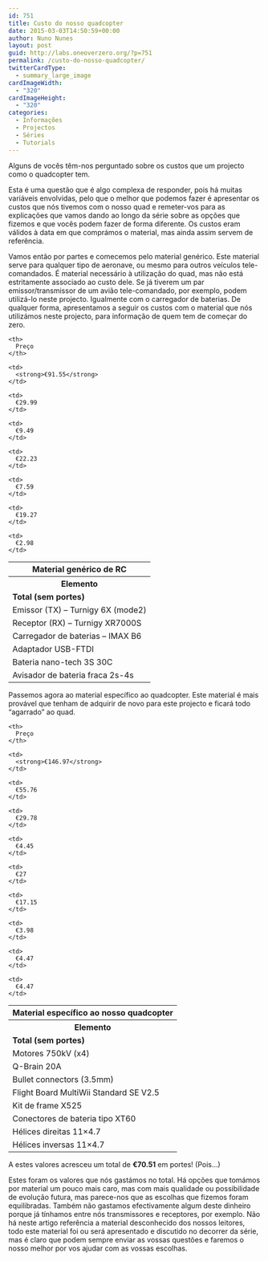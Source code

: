 ```yaml
---
id: 751
title: Custo do nosso quadcopter
date: 2015-03-03T14:50:59+00:00
author: Nuno Nunes
layout: post
guid: http://labs.oneoverzero.org/?p=751
permalink: /custo-do-nosso-quadcopter/
twitterCardType:
  - summary_large_image
cardImageWidth:
  - "320"
cardImageHeight:
  - "320"
categories:
  - Informações
  - Projectos
  - Séries
  - Tutorials
---
```

Alguns de vocês têm-nos perguntado sobre os custos que um projecto como o quadcopter tem.

Esta é uma questão que é algo complexa de responder, pois há muitas variáveis envolvidas, pelo que o melhor que podemos fazer é apresentar os custos que nós tivemos com o nosso quad e remeter-vos para as explicações que vamos dando ao longo da série sobre as opções que fizemos e que vocês podem fazer de forma diferente. Os custos eram válidos à data em que comprámos o material, mas ainda assim servem de referência.

Vamos então por partes e comecemos pelo material genérico. Este material serve para qualquer tipo de aeronave, ou mesmo para outros veículos tele-comandados. É material necessário à utilização do quad, mas não está estritamente associado ao custo dele. Se já tiverem um par emissor/transmissor de um avião tele-comandado, por exemplo, podem utilizá-lo neste projecto. Igualmente com o carregador de baterias. De qualquer forma, apresentamos a seguir os custos com o material que nós utilizámos neste projecto, para informação de quem tem de começar do zero.

<table>
  <tr>
    <th colspan="2">
      Material genérico de RC
    </th>
  </tr>
  
  <tr>
    <th>
      Elemento
    </th>
    
    <th>
      Preço
    </th>
  </tr>
  
  <tr>
    <td>
      <strong>Total (sem portes)</strong>
    </td>
    
    <td>
      <strong>€91.55</strong>
    </td>
  </tr>
  
  <tr>
    <td>
      Emissor (TX) &#8211; Turnigy 6X (mode2)
    </td>
    
    <td>
      €29.99
    </td>
  </tr>
  
  <tr>
    <td>
      Receptor (RX) &#8211; Turnigy XR7000S
    </td>
    
    <td>
      €9.49
    </td>
  </tr>
  
  <tr>
    <td>
      Carregador de baterias &#8211; IMAX B6
    </td>
    
    <td>
      €22.23
    </td>
  </tr>
  
  <tr>
    <td>
      Adaptador USB-FTDI
    </td>
    
    <td>
      €7.59
    </td>
  </tr>
  
  <tr>
    <td>
      Bateria nano-tech 3S 30C
    </td>
    
    <td>
      €19.27
    </td>
  </tr>
  
  <tr>
    <td>
      Avisador de bateria fraca 2s-4s
    </td>
    
    <td>
      €2.98
    </td>
  </tr>
</table>

Passemos agora ao material específico ao quadcopter. Este material é mais provável que tenham de adquirir de novo para este projecto e ficará todo &#8220;agarrado&#8221; ao quad.

<table>
  <tr>
    <th colspan="2">
      Material específico ao nosso quadcopter
    </th>
  </tr>
  
  <tr>
    <th>
      Elemento
    </th>
    
    <th>
      Preço
    </th>
  </tr>
  
  <tr>
    <td>
      <strong>Total (sem portes)</strong>
    </td>
    
    <td>
      <strong>€146.97</strong>
    </td>
  </tr>
  
  <tr>
    <td>
      Motores 750kV (x4)
    </td>
    
    <td>
      €55.76
    </td>
  </tr>
  
  <tr>
    <td>
      Q-Brain 20A
    </td>
    
    <td>
      €29.78
    </td>
  </tr>
  
  <tr>
    <td>
      Bullet connectors (3.5mm)
    </td>
    
    <td>
      €4.45
    </td>
  </tr>
  
  <tr>
    <td>
      Flight Board MultiWii Standard SE V2.5
    </td>
    
    <td>
      €27
    </td>
  </tr>
  
  <tr>
    <td>
      Kit de frame X525
    </td>
    
    <td>
      €17.15
    </td>
  </tr>
  
  <tr>
    <td>
      Conectores de bateria tipo XT60
    </td>
    
    <td>
      €3.98
    </td>
  </tr>
  
  <tr>
    <td>
      Hélices direitas 11&#215;4.7
    </td>
    
    <td>
      €4.47
    </td>
  </tr>
  
  <tr>
    <td>
      Hélices inversas 11&#215;4.7
    </td>
    
    <td>
      €4.47
    </td>
  </tr>
</table>

A estes valores acresceu um total de **€70.51** em portes! (Pois&#8230;)

Estes foram os valores que nós gastámos no total. Há opções que tomámos por material um pouco mais caro, mas com mais qualidade ou possibilidade de evolução futura, mas parece-nos que as escolhas que fizemos foram equilibradas. Também não gastamos efectivamente algum deste dinheiro porque já tínhamos entre nós transmissores e receptores, por exemplo. Não há neste artigo referência a material desconhecido dos nossos leitores, todo este material foi ou será apresentado e discutido no decorrer da série, mas é claro que podem sempre enviar as vossas questões e faremos o nosso melhor por vos ajudar com as vossas escolhas.